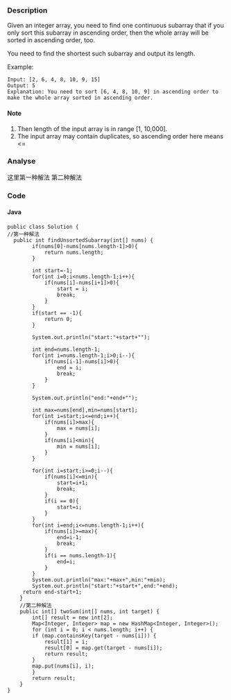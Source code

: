 ### Description
Given an integer array, you need to find one continuous subarray that if you only sort this subarray in ascending order, then the whole array will be sorted in ascending order, too.

You need to find the shortest such subarray and output its length.

Example:

```
Input: [2, 6, 4, 8, 10, 9, 15]
Output: 5
Explanation: You need to sort [6, 4, 8, 10, 9] in ascending order to make the whole array sorted in ascending order.
```
#### Note
1. Then length of the input array is in range [1, 10,000].
2. The input array may contain duplicates, so ascending order here means <=

### Analyse
这里第一种解法
第二种解法
### Code

#### Java
```
public class Solution {
//第一种解法
  public int findUnsortedSubarray(int[] nums) {
        if(nums[0]-nums[nums.length-1]>0){
			return nums.length;
		}
		
		int start=-1;
		for(int i=0;i<nums.length-1;i++){
			if(nums[i]-nums[i+1]>0){
				start = i;
				break;
			}
		}
		if(start == -1){
			return 0;
		}
		
		System.out.println("start:"+start+"");
		
		int end=nums.length-1;
		for(int i=nums.length-1;i>0;i--){
			if(nums[i-1]-nums[i]>0){
				end = i;
				break;
			}
		}
		
		System.out.println("end:"+end+"");
		
		int max=nums[end],min=nums[start];
		for(int i=start;i<=end;i++){
			if(nums[i]>max){
				max = nums[i];
			}
			if(nums[i]<min){
				min = nums[i];
			}
		}
		
		for(int i=start;i>=0;i--){
			if(nums[i]<=min){
				start=i+1;
				break;
			}
			if(i == 0){
				start=i;
			}
		}
		for(int i=end;i<=nums.length-1;i++){
			if(nums[i]>=max){
				end=i-1;
				break;
			}
			if(i == nums.length-1){
				end=i;
			}
		}
		System.out.println("max:"+max+",min:"+min);
		System.out.println("start:"+start+",end:"+end);
     return end-start+1;
    }
    //第二种解法
    public int[] twoSum(int[] nums, int target) {
        int[] result = new int[2];
        Map<Integer, Integer> map = new HashMap<Integer, Integer>();
        for (int i = 0; i < nums.length; i++) {
        if (map.containsKey(target - nums[i])) {
            result[1] = i;
            result[0] = map.get(target - nums[i]);
            return result;
        }
        map.put(nums[i], i);
        }
        return result;
    }
}

```

